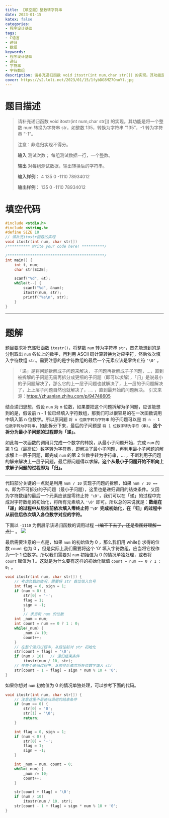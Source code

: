 ```yaml
---
title: 【填空题】整数转字符串
date: 2023-01-15
katex: false
categories:
- 程序设计基础
tags:
- C语言
- 递归
- 数组
keywords:
- 程序设计基础
- 递归
- 字符串
- 字符数组
description: 请补充递归函数 void itostr(int num,char str[]) 的实现。其功能是将一个整数 num 转换为字符串 str，如整数 135，转换为字符串 “135” ，-1 转为字符串 “-1” 。
cover: https://s2.loli.net/2023/01/15/1fybDG8MZ7OnoYl.jpg
---
```

# 题目描述
> 请补充递归函数 void itostr(int num,char str[]) 的实现。其功能是将一个整数 num 转换为字符串 str，如整数 135，转换为字符串 “135”，-1 转为字符串 “-1”。
>
> 注意：非递归实现不得分。
>
> **输入**
> 测试次数；
> 每组测试数据一行，一个整数。
>
> **输出**
> 对每组测试数据，输出转换后的字符串。
>
> **输入样例：**
> 4
> 135
> 0
> -1110
> 78934012
>
> **输出样例：**
> 135
> 0
> -1110
> 78934012

# 填空代码

```C
#include <stdio.h>
#include <string.h>
#define SIZE 10
// 请补充itostr函数的实现
void itostr(int num, char str[])
/********** Write your code here! **********/

/*******************************************/
int main() {
    int t, num;
    char str[SIZE];

    scanf("%d", &t);
    while(t--) {
        scanf("%d", &num);
        itostr(num, str);
        printf("%s\n", str);
    }
}
```

---

# 题解
题目要求补充递归函数 `itostr()`，将整数 `num` 转为字符串 `str`，首先能想到的是分别取出 `num` 各位上的数字，再利用 ASCII 码计算转换为对应字符，然后依次填入字符数组 `str`。需要注意的是字符数组的最后一个元素应该是零终止符 `'\0'` 。  
  

> 「递」是将问题拆解成子问题来解决， 子问题再拆解成子子问题，...，直到被拆解的子问题无需再拆分成更细的子问题（即可以求解），「归」是说最小的子问题解决了，那么它的上一层子问题也就解决了，上一层的子问题解决了，上上层子问题自然也就解决了，.... ，直到最开始的问题解决。
> 引文来源：https://zhuanlan.zhihu.com/p/94748605

结合递归思想，假设 `num` 为 n 位数，如果要把这个问题拆解为子问题，应该能想到的是，假设前 n - 1 位已经填入字符数组，那我们可以很容易的在一次函数调用中填入第 n 位数字。所以原问题 `将 n 位数字转为字符串` 的子问题可以是 `将 n - 1 位数字转为字符串`，如此拆分下来，最后的子问题是 `将 1 位数字转为字符（串）`。**这个拆分为最小子问题的过程即为「递」。**

如此每一次函数的调用只完成一个数字的转换，从最小子问题开始，完成 `num` 的第 1 位（最高位）数字转为字符串，即解决了最小子问题，再利用最小子问题的解求解上一层子问题，即完成 `num` 的第 2 位数字转为字符串，... ，不断利用子问题的解来解决上一层子问题，最后原问题得以求解。**这个从最小子问题开始不断向上求解子问题的过程即为「归」。**

---

代码部分关键的一点就是利用 `num / 10` 实现子问题的拆解，如果 `num / 10 == 0`，即为不可拆分的子问题（最小子问题），这里也是递归调用的结束条件。又因为字符数组的最后一个元素应该是零终止符 `'\0'`，我们可以在「递」的过程中完成对字符数组的初始化，将所有元素填入 `'\0'` 即可。所以总的来说就是：**数组在「递」的过程中从后往前依次填入零终止符 `'\0'` 完成初始化，在「归」的过程中从前往后依次填入各位数字对应的字符。**

下面以 `-1110` 为例展示该递归函数的调用过程 ~~（编不下去了，还是看图好理解一点）~~ 。
![](https://s2.loli.net/2023/01/15/8cWDF4y5LQknjUT.png)  
  

最后需要注意的一点是，如果 `num` 的初始值为 0 ，那么我们用 while() 求得的位数 `count` 也为 0 ，但是实际上我们需要将这个 ‘0’ 填入字符数组，应当将它视作为一个 1 位数字。所以我们需要对 `num` 初始值为 0 的情况单独处理，或者将 `count` 赋值为 1 。这就是为什么要有这样的初始化赋值 `count = num == 0 ? 1 : 0;` 。
```C
void itostr(int num, char str[]) {
    // 考虑负数的情况，需要将 str 首位填入负号
    int flag = 0, sign = 1;
    if (num < 0) {
        str[0] = '-';
        flag = 1;
        sign = -1;
        }
        // 求当前 num 的位数
    int _num = num;
    int count = num == 0 ? 1 : 0;
    while(_num) {
        _num /= 10;
        count++;
    }
    // 在整个递归过程中，从后往前对 str 初始化
    str[count + flag] = '\0';
    if (num / 10)   // 递归结束条件
        itostr(num / 10, str);
    // 在整个递归过程中，从前往后依次将各位数字填入 str
    str[count - 1 + flag] = sign * num % 10 + '0';
}
```

如果你想对 `num` 初始值为 0 的情况单独处理，可以参考下面的代码。

```C
void itostr(int num, char str[]) {
    // 注意这里不是递归调用的结束条件
    if (num == 0) {
        str[0] = '0';
        str[1] = '\0';
        return;
	}

    int flag = 0, sign = 1;
    if (num < 0) {
        str[0] = '-';
        flag = 1;
        sign = -1;
    }

    int _num = num, count = 0;
    while(_num) {
        _num /= 10;
        count++;
    }

    str[count + flag] = '\0';
    if (num / 10)
        itostr(num / 10, str);
    str[count - 1 + flag] = sign * num % 10 + '0';
}
```